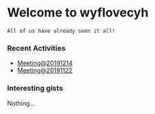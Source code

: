 # Welcome to wyflovecyh
`All of us have already seen it all!`

### Recent Activities
- [Meeting@20191214](m20191214)
- [Meeting@20191122](m20191122)

### Interesting gists
Nothing...

